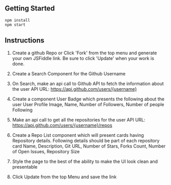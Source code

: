 ## Getting Started

```
npm install
npm start
```

## Instructions

1. Create a github Repo or Click 'Fork' from the top menu and generate your own JSFiddle link. Be sure to click 'Update' when your work is done.

2. Create a Search Component for the Github Username

3. On Search, make an api call to Github API to fetch the information about the user
API URL: https://api.github.com/users/{username}

4. Create a component User Badge which presents the following about the user
User Profile Image, Name, Number of Followers, Number of people Following

5. Make an api call to get all the repositories for the user
API URL: https://api.github.com/users/{username}/repos

6. Create a Repo List component which will present cards having Repository details.
Following details should be part of each repository card
Name, Description, Git URL, Number of Stars, Forks Count, Number of Open Issues, Repository Size

7. Style the page to the best of the ability to make the UI look clean and presentable

8. Click Update from the top Menu and save the link
